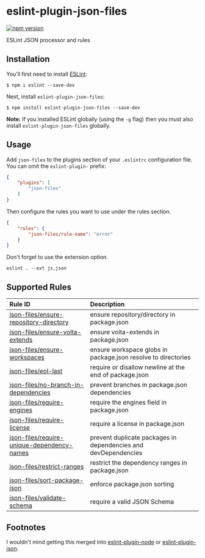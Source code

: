 # eslint-plugin-json-files

[![npm version](https://badge.fury.io/js/eslint-plugin-json-files.svg)](https://badge.fury.io/js/eslint-plugin-json-files)

ESLint JSON processor and rules

## Installation

You'll first need to install [ESLint](http://eslint.org):

```
$ npm i eslint --save-dev
```

Next, install `eslint-plugin-json-files`:

```
$ npm install eslint-plugin-json-files --save-dev
```

**Note:** If you installed ESLint globally (using the `-g` flag) then you must also install `eslint-plugin-json-files` globally.

## Usage

Add `json-files` to the plugins section of your `.eslintrc` configuration file. You can omit the `eslint-plugin-` prefix:

```json
{
    "plugins": [
        "json-files"
    ]
}
```


Then configure the rules you want to use under the rules section.

```json
{
    "rules": {
        "json-files/rule-name": "error"
    }
}
```

Don't forget to use the extension option.

```
eslint . --ext js,json
```

## Supported Rules

| Rule ID | Description |
|:--------|:------------|
| [json-files/ensure-repository-directory](./docs/rules/ensure-repository-directory.md) | ensure repository/directory in package.json |
| [json-files/ensure-volta-extends](./docs/rules/ensure-volta-extends.md) | ensure volta-extends in package.json |
| [json-files/ensure-workspaces](./docs/rules/ensure-workspaces.md) | ensure workspace globs in package.json resolve to directories |
| [json-files/eol-last](./docs/rules/eol-last.md) | require or disallow newline at the end of package.json |
| [json-files/no-branch-in-dependencies](./docs/rules/no-branch-in-dependencies.md) | prevent branches in package.json dependencies |
| [json-files/require-engines](./docs/rules/require-engines.md) | require the engines field in package.json |
| [json-files/require-license](./docs/rules/require-license.md) | require a license in package.json |
| [json-files/require-unique-dependency-names](./docs/rules/require-unique-dependency-names.md) | prevent duplicate packages in dependencies and devDependencies |
| [json-files/restrict-ranges](./docs/rules/restrict-ranges.md) | restrict the dependency ranges in package.json |
| [json-files/sort-package-json](./docs/rules/sort-package-json.md) | enforce package.json sorting |
| [json-files/validate-schema](./docs/rules/validate-schema.md) | require a valid JSON Schema |

## Footnotes

I wouldn't mind getting this merged into [eslint-plugin-node](https://github.com/mysticatea/eslint-plugin-node) or [eslint-plugin-json](https://github.com/azeemba/eslint-plugin-json).
